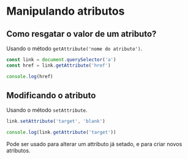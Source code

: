 # Manipulando atributos

## Como resgatar o valor de um atributo?

Usando o método `getAttribute('nome do atributo')`.

```js
const link = document.querySelector('a')
const href = link.getAttribute('href')

console.log(href)
```

## Modificando o atributo

Usando o método `setAttribute`.

```js
link.setAttribute('target', 'blank')

console.log(link.getAttribute('target'))
```

Pode ser usado para alterar um attributo já setado, e para criar
novos atributos.